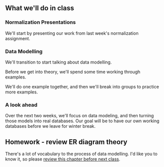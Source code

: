 <!--
Instructor notes: 
-->
## What we'll do in class

### Normalization Presentations
We'll start by presenting our work from last week's normalization assignment.

### Data Modelling
We'll transition to start talking about data modelling.

Before we get into theory, we'll spend some time working through examples.

We'll do one example together, and then we'll break into groups to practice more examples.

### A look ahead
Over the next two weeks, we'll focus on data modeling, and then turning those
models into real databases. Our goal will be to have our own working databases 
before we leave for winter break.

## Homework - review ER diagram theory
There's a lot of vocabulary to the process of data modelling. I'd like you to know it, 
so please [review this chapter before next class](https://opentextbc.ca/dbdesign01/chapter/chapter-8-entity-relationship-model/). 
